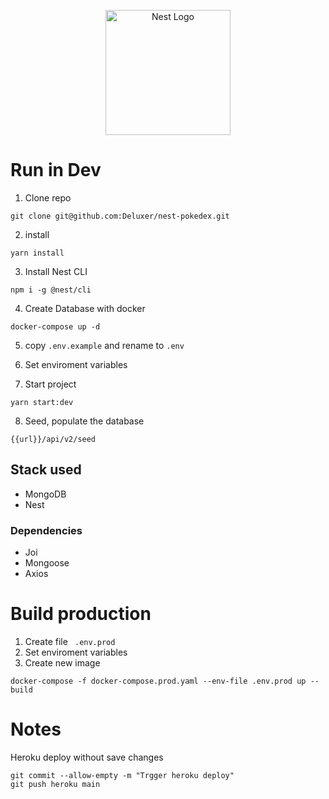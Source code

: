 <p align="center">
  <a href="http://nestjs.com/" target="blank"><img src="https://nestjs.com/img/logo-small.svg" width="200" alt="Nest Logo" /></a>
</p>

# Run in Dev
1. Clone repo
```
git clone git@github.com:Deluxer/nest-pokedex.git
```

2. install
```
yarn install
```
3. Install Nest CLI
```
npm i -g @nest/cli
```

4. Create Database with docker
```
docker-compose up -d
```

5. copy ```.env.example``` and rename to ```.env```

6. Set enviroment variables

7. Start project
```
yarn start:dev
```

8. Seed, populate the database
```
{{url}}/api/v2/seed
```

## Stack used
* MongoDB
* Nest

### Dependencies
* Joi
* Mongoose
* Axios

# Build production
1. Create file ``` .env.prod```
2. Set enviroment variables
3. Create new image
```
docker-compose -f docker-compose.prod.yaml --env-file .env.prod up --build
```

# Notes

Heroku deploy without save changes
```
git commit --allow-empty -m "Trgger heroku deploy"
git push heroku main
```